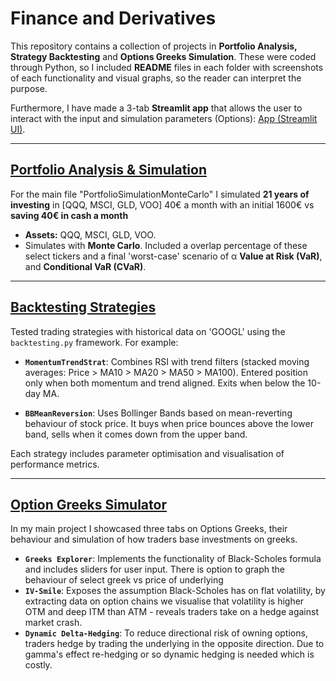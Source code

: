 # Finance and Derivatives

This repository contains a collection of projects in **Portfolio Analysis, Strategy Backtesting** and **Options Greeks Simulation**. These were coded through Python, so I included **README** files in each folder with screenshots of each functionality and visual graphs, so the reader can interpret the purpose.

Furthermore, I have made a 3-tab **Streamlit app** that allows the user to interact with the input and simulation parameters (Options): [App (Streamlit UI)](OptionGreeksSimulator/README.md).

---

## [Portfolio Analysis & Simulation](https://github.com/leowu06/Quant_Finance_Project/tree/1e122639db5233b4c7780bbd1587d137db01a67f/Portfolio%20Analysis%20%26%20Simulation)
For the main file "PortfolioSimulationMonteCarlo" I simulated **21 years of investing** in [QQQ, MSCI, GLD, VOO] 40€ a month with an initial 1600€ vs **saving 40€ in cash a month**
- **Assets:** QQQ, MSCI, GLD, VOO.
- Simulates with **Monte Carlo**. Included a overlap percentage of these select tickers and a final 'worst-case' scenario of α **Value at Risk (VaR)**, and **Conditional VaR (CVaR)**.

---

## [Backtesting Strategies](https://github.com/leowu06/Quant_Finance_Project/tree/ab3f402c3db01ad1648f234dc10e923deeed267c/BacktestStrategies)

Tested trading strategies with historical data on 'GOOGL' using the `backtesting.py` framework. For example:

- **`MomentumTrendStrat`**:
  Combines RSI with trend filters (stacked moving averages: Price > MA10 > MA20 > MA50 > MA100). Entered position only when both momentum and trend aligned. Exits when below the 10-day MA.

- **`BBMeanReversion`**:
  Uses Bollinger Bands based on mean-reverting behaviour of stock price. It buys when price bounces above the lower band, sells when it comes down from the upper band.

Each strategy includes parameter optimisation and visualisation of performance metrics.

---

## [Option Greeks Simulator](https://github.com/leowu06/Quant_Finance_Project/tree/7a385ce9a94b2fefbab622d81db491be66875a93/OptionGreeksSimulator)
In my main project I showcased three tabs on Options Greeks, their behaviour and simulation of how traders base investments on greeks.
- **`Greeks Explorer`**: Implements the functionality of Black-Scholes formula and includes sliders for user input. There is option to graph the behaviour of select greek vs price of underlying
- **`IV-Smile`**: Exposes the assumption Black-Scholes has on flat volatility, by extracting data on option chains we visualise that volatility is higher OTM and deep ITM than ATM - reveals traders take on a hedge against market crash.
- **`Dynamic Delta-Hedging`**: To reduce directional risk of owning options, traders hedge by trading the underlying in the opposite direction. Due to gamma's effect re-hedging or so dynamic hedging is needed which is costly.
